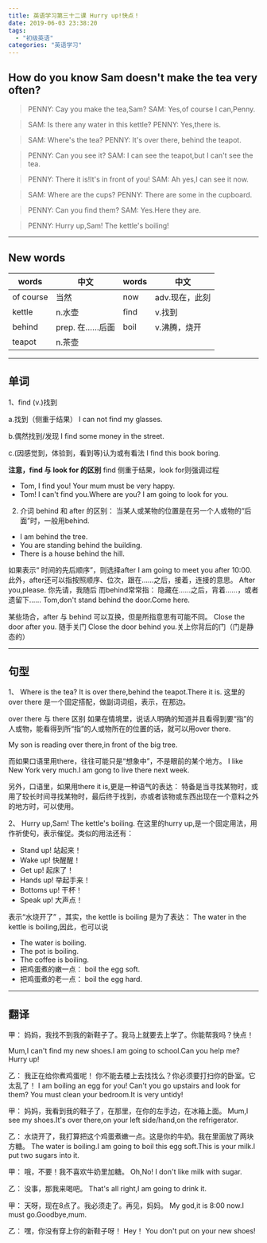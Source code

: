 ```yaml
---
title: 英语学习第三十二课 Hurry up!快点！
date: 2019-06-03 23:38:20
tags: 
  - "初级英语"
categories: "英语学习"
---
```


## How do you know Sam doesn't make the tea very often?

> PENNY: Cay you make the tea,Sam?
> SAM: Yes,of course I can,Penny.

> SAM: Is there any water in this kettle?
> PENNY: Yes,there is.

> SAM: Where's the tea?
> PENNY: It's over there, behind the teapot.

> PENNY: Can you see it?
> SAM: I can see the teapot,but I can't see the tea.

> PENNY: There it is!It's in front of you!
> SAM: Ah yes,I can see it now.

> SAM: Where are the cups?
> PENNY: There are some in the cupboard.

> PENNY: Can you find them?
> SAM: Yes.Here they are.

> PENNY: Hurry up,Sam! The kettle's boiling!

---
## New words

words | 中文 | words | 中文 
--- | --- | --- | ---
of course | 当然 | now | adv.现在，此刻
kettle | n.水壶 | find | v.找到
behind | prep. 在……后面 | boil | v.沸腾，烧开
teapot | n.茶壶

---

## 单词
1、find (v.)找到

a.找到（侧重于结果）
I can not find my glasses.

b.偶然找到/发现
I find some money in the street.

c.(因感觉到，体验到，看到等)认为或有看法
I find this book boring.

**注意，find 与 look for 的区别**
find 侧重于结果，look for则强调过程
- Tom, I find you! Your mum must be very happy.
- Tom! I can't find you.Where are you? I am going to look for you.

2. 介词 behind 和 after 的区别：
当某人或某物的位置是在另一个人或物的“后面”时，一般用behind.

- I am behind the tree.
- You are standing behind the building.
- There is a house behind the hill.

如果表示“ 时间的先后顺序”，则选择after
I am going to meet you after 10:00.
此外，after还可以指按照顺序、位次，跟在……之后，接着，连接的意思。
After you,please. 你先请，我随后
而behind常常指： 隐藏在……之后，背着……，或者遗留下……
Tom,don't stand behind the door.Come here.

某些场合，after 与 behind 可以互换，但是所指意思有可能不同。
Close the door after you. 随手关门
Close the door behind you.关上你背后的门（门是静态的）

---
## 句型

1、 Where is the tea? It is over there,behind the teapot.There it is.
这里的over there 是一个固定搭配，做副词词组，表示，在那边。

over there 与 there  区别
如果在情境里，说话人明确的知道并且看得到要“指”的人或物，能看得到所“指”的人或物所在的位置的话，就可以用over there.

My son is reading over there,in front of the big tree.

而如果口语里用there，往往可能只是“想象中”，不是眼前的某个地方。
I like New York very much.I am gong to live there next week.

另外，口语里，如果用there it is,更是一种语气的表达： 特备是当寻找某物时，或用了较长时间寻找某物时，最后终于找到，亦或者该物或东西出现在一个意料之外的地方时，可以使用。

2、 Hurry up,Sam! The kettle's boiling.
在这里的hurry up,是一个固定用法，用作祈使句，表示催促。类似的用法还有：
- Stand up! 站起来！
- Wake up! 快醒醒！
- Get up! 起床了！
- Hands up! 举起手来！
- Bottoms up! 干杯！
- Speak up! 大声点！

表示“水烧开了” ，其实，the kettle is boiling 是为了表达：
The water in the kettle is boiling,因此，也可以说
- The water is boiling.
- The pot is boiling.
- The coffee is boiling.
- 把鸡蛋煮的嫩一点： boil the egg soft.
- 把鸡蛋煮的老一点： boil the egg hard.

---

## 翻译
甲： 妈妈，我找不到我的新鞋子了。我马上就要去上学了。你能帮我吗？快点！

Mum,I can't find my new shoes.I am going to school.Can you help me? Hurry up!

乙： 我正在给你煮鸡蛋呢！ 你不能去楼上去找找么？你必须要打扫你的卧室。它太乱了！
I am boiling an egg for you! Can't you go upstairs and look for them? You must clean your bedroom.It is very untidy!

甲： 妈妈，我看到我的鞋子了，在那里，在你的左手边，在冰箱上面。
Mum,I see my shoes.It's over there,on your left side/hand,on the refrigerator.

乙： 水烧开了，我打算把这个鸡蛋煮嫩一点。这是你的牛奶。我在里面放了两块方糖。
The water is boiling.I am going to boil this egg soft.This is your milk.I put two sugars into it.

甲： 哦，不要！我不喜欢牛奶里加糖。
Oh,No! I don't like milk with sugar.

乙： 没事，那我来喝吧。
That's all right,I am going to drink it.

甲： 天呀，现在8点了。我必须走了。再见，妈妈。
My god,it is 8:00 now.I must go.Goodbye,mum.

乙： 嘿，你没有穿上你的新鞋子呀！
Hey！ You don't  put on your new shoes!

